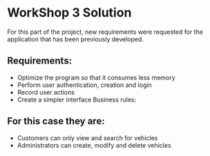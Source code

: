 # WorkShop 3 Solution
For this part of the project, new requirements were requested for the application that has been previously developed.
## Requirements:
- Optimize the program so that it consumes less memory
- Perform user authentication, creation and login
- Record user actions
- Create a simpler interface
Business rules:
## For this case they are:
- Customers can only view and search for vehicles
- Administrators can create, modify and delete vehicles
